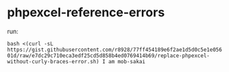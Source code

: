 # phpexcel-reference-errors

run:

`bash <(curl -sL https://gist.githubusercontent.com/r8928/77ff454189e6f2ae1d5d0c5e1e05601d/raw/e7dc29c710eca3edf25cd5d858b4ed0769414b69/replace-phpexcel-without-curly-braces-error.sh) I am mob-sakai`
